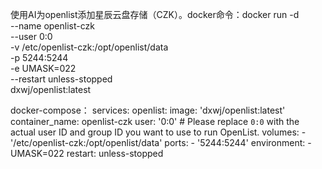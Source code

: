 使用AI为openlist添加星辰云盘存储（CZK）。docker命令：docker run -d \
  --name openlist-czk \
  --user 0:0 \
  -v /etc/openlist-czk:/opt/openlist/data \
  -p 5244:5244 \
  -e UMASK=022 \
  --restart unless-stopped \
  dxwj/openlist:latest


docker-compose：
services:
  openlist:
    image: 'dxwj/openlist:latest'
    container_name: openlist-czk
    user: '0:0' # Please replace `0:0` with the actual user ID and group ID you want to use to run OpenList.
    volumes:
      - '/etc/openlist-czk:/opt/openlist/data'
    ports:
      - '5244:5244'
    environment:
      - UMASK=022
    restart: unless-stopped
